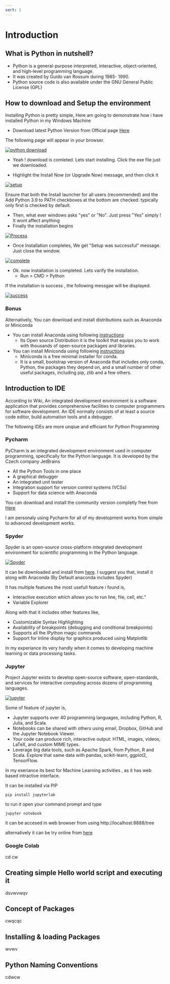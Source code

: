 ```yaml
---
sort: 1
---
```


# Introduction

## What is Python in nutshell?

- Python is a general-purpose interpreted, interactive, object-oriented, and high-level programming language.
- It was created by Guido van Rossum during 1985- 1990.
- Python source code is also available under the GNU General Public License (GPL)

## How to download and Setup the environment

Installing Python is pretty simple, Here am going to demonstrate how i have installed Python in my Windows Machine

- Download latest Python Version from Official page [Here](https://www.python.org/downloads/ "Here")

The following page will appear in your browser.

[![python download](https://raw.githubusercontent.com/dhamodharanrk/lets_learn/main/static_files/www_python_org_download.png "python download")](https://raw.githubusercontent.com/dhamodharanrk/lets_learn/main/static_files/www_python_org_download.png "python download")

- Yeah ! download is comleted. Lets start installing. Click the exe file just we downloaded.

- Highlight the Install Now (or Upgrade Now) message, and then click it

[![setup](https://raw.githubusercontent.com/dhamodharanrk/lets_learn/main/static_files/pythonsetup.jpg "setup")](https://raw.githubusercontent.com/dhamodharanrk/lets_learn/main/static_files/pythonsetup.jpg "setup")

Ensure that both the Install launcher for all users (recommended) and the Add Python 3.9 to PATH checkboxes at the bottom are checked: typically only first is checked by default.

- Then, what ever windows asks "yes" or "No". Just press "Yes" simply ! It wont affect anything
- Finally the installation begins

[![Process](https://raw.githubusercontent.com/dhamodharanrk/lets_learn/main/static_files/pythonsetup_2.jpg "Process")](https://raw.githubusercontent.com/dhamodharanrk/lets_learn/main/static_files/pythonsetup_2.jpg "Process")

- Once Installation completes, We get "Setup was successful" message. Just close the window.

[![complete](https://raw.githubusercontent.com/dhamodharanrk/lets_learn/main/static_files/pythonsetup_3.jpg "complete")](https://raw.githubusercontent.com/dhamodharanrk/lets_learn/main/static_files/pythonsetup_3.jpg "complete")

- Ok. now installation is completed. Lets varify the installation.
	- Run > CMD > Python

If the installation is success , the following messgae will be displayed.

[![success](https://raw.githubusercontent.com/dhamodharanrk/lets_learn/main/static_files/pythonsetup_4.jpg "success")](https://raw.githubusercontent.com/dhamodharanrk/lets_learn/main/static_files/pythonsetup_4.jpg "success")

### Bonus

Alternatively, You can download and install distributions such as Anaconda or Miniconda

- You can install Anaconda using following [instructions](https://www.anaconda.com/products/individual "instructions")
	- Its Open source Distribution
	 it is the toolkit that equips you to work with thousands of open-source packages and libraries.
- You can install Miniconda using following [instructions](https://docs.conda.io/en/latest/miniconda.html "instructions")
	- Miniconda is a free minimal installer for conda.
	- It is a small, bootstrap version of Anaconda that includes only conda, Python, the packages they depend on, and a small number of other useful packages, including pip, zlib and a few others.

## Introduction to IDE

According to Wiki, An integrated development environment is a software application that provides comprehensive facilities to computer programmers for software development. An IDE normally consists of at least a source code editor, build automation tools and a debugger.

The following IDEs are more unqiue and efficiant for Python Programming

### Pycharm
PyCharm is an integrated development environment used in computer programming, specifically for the Python language. It is developed by the Czech company JetBrains
- All the Python Tools in one place
- A graphical debugger
- An integrated unit tester
- Integration support for version control systems (VCSs)
- Support for data science with Anaconda

You can download and install the community version completly free from [Here](https://www.jetbrains.com/pycharm/download/ "Here")

I am personaly using Pycharm for all of my development works from simple to advanced development works.

### Spyder
Spyder is an open-source cross-platform integrated development environment for scientific programming in the Python language.

[![Spyder](https://raw.githubusercontent.com/dhamodharanrk/lets_learn/main/static_files/spyder.png "Spyder")](https://raw.githubusercontent.com/dhamodharanrk/lets_learn/main/static_files/spyder.png "Spyder")

It can be downloaded and install from [here](https://www.spyder-ide.org/ "here"). I suggest you that, install it along with Anaconda (By Default anaconda includes Spyder)

It has multiple features the most usefull feature i found is,

- Interactive execution which allows you to run line, file, cell, etc."
- Variable Explorer

Along with that it includes other features like,

- Customizable Syntax Highlighting
- Availability of  breakpoints (debugging and conditional breakpoints)
- Supports all the IPython magic commands
- Support for Inline display for graphics produced using Matplotlib

In my experiance its very handly when it comes to developing machine learning or data processing tasks.

### Jupyter
Project Jupyter exists to develop open-source software, open-standards, and services for interactive computing across dozens of programming languages.

[![jupyter](https://raw.githubusercontent.com/dhamodharanrk/lets_learn/main/static_files/jupyter.PNG "jupyter")](https://raw.githubusercontent.com/dhamodharanrk/lets_learn/main/static_files/jupyter.PNG "jupyter")

Some of feature of jupyter is,

- Jupyter supports over 40 programming languages, including Python, R, Julia, and Scala.
- Notebooks can be shared with others using email, Dropbox, GitHub and the Jupyter Notebook Viewer.
- Your code can produce rich, interactive output: HTML, images, videos, LaTeX, and custom MIME types.
- Leverage big data tools, such as Apache Spark, from Python, R and Scala. Explore that same data with pandas, scikit-learn, ggplot2, TensorFlow.

In my exeriance its best for Machine Learning activities , as it has web based intractive interface.

It can be installed via PIP

`pip install jupyterlab`

to run it open your command prompt and type 

`jupyter notebook`

it can be accesed in web browser from using http://localhost:8888/tree

alternatively it can be try online from [here](https://jupyter.org/try "here")

### Google Colab
cd cw

## Creating simple Hello world script and executing it

dsvwvwqv

## Concept of Packages

cwqcqc

## Installing & loading Packages

wvwv

## Python Naming Conventions

cdwcw

